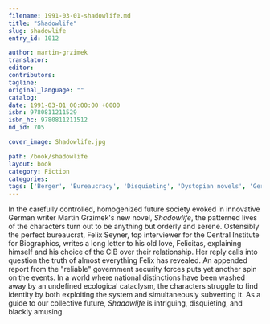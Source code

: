 ```yaml
---
filename: 1991-03-01-shadowlife.md
title: "Shadowlife"
slug: shadowlife
entry_id: 1012

author: martin-grzimek
translator: 
editor: 
contributors: 
tagline: 
original_language: ""
catalog: 
date: 1991-03-01 00:00:00 +0000 
isbn: 9780811211529
isbn_hc: 9780811211512
nd_id: 705

cover_image: Shadowlife.jpg

path: /book/shadowlife
layout: book
category: Fiction
categories: 
tags: ['Berger', 'Bureaucracy', 'Disquieting', 'Dystopian novels', 'German literature', 'Translation from German']
---
```

In the carefully controlled, homogenized future society evoked in innovative German writer Martin Grzimek's new novel, *Shadowlife*, the patterned lives of the characters turn out to be anything but orderly and serene. Ostensibly the perfect bureaucrat, Felix Seyner, top interviewer for the Central Institute for Biographics, writes a long letter to his old love, Felicitas, explaining himself and his choice of the CIB over their relationship. Her reply calls into question the truth of almost everything Felix has revealed. An appended report from the "reliable" government security forces puts yet another spin on the events. In a world where national distinctions have been washed away by an undefined ecological cataclysm, the characters struggle to find identity by both exploiting the system and simultaneously subverting it. As a guide to our collective future, *Shadowlife* is intriguing, disquieting, and blackly amusing.





